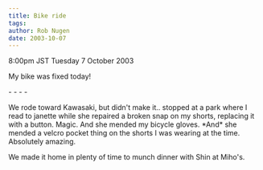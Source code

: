 ```yaml
---
title: Bike ride
tags: 
author: Rob Nugen
date: 2003-10-07
---
```


<p class=date>8:00pm JST Tuesday 7 October 2003</p>

<p>My bike was fixed today!</p>

<p>- - - -</p>

<p>We rode toward Kawasaki, but didn't make it..  stopped at a park
where I read to janette while she repaired a broken snap on my shorts,
replacing it with a button.  Magic.  And she mended my bicycle
gloves.  *And* she mended a velcro pocket thing on the shorts I was
wearing at the time.  Absolutely amazing.</p>

<p>We made it home in plenty of time to munch dinner with Shin at
Miho's.</p>

